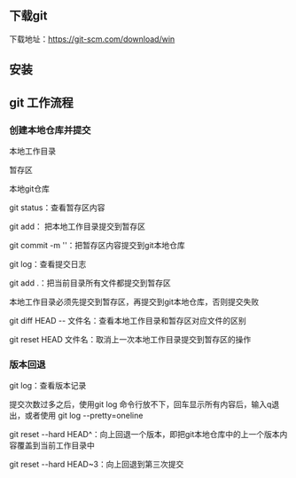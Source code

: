 ## 下载git

下载地址：https://git-scm.com/download/win

## 安装



## git 工作流程

### 创建本地仓库并提交

本地工作目录

暂存区

本地git仓库

git status：查看暂存区内容

git add： 把本地工作目录提交到暂存区

git commit -m ''：把暂存区内容提交到git本地仓库

git log：查看提交日志

git add .：把当前目录所有文件都提交到暂存区

本地工作目录必须先提交到暂存区，再提交到git本地仓库，否则提交失败

git diff HEAD -- 文件名：查看本地工作目录和暂存区对应文件的区别

git reset HEAD 文件名：取消上一次本地工作目录提交到暂存区的操作

### 版本回退

git log：查看版本记录

提交次数过多之后，使用git log 命令行放不下，回车显示所有内容后，输入q退出，或者使用 git log --pretty=oneline

git reset --hard HEAD^：向上回退一个版本，即把git本地仓库中的上一个版本内容覆盖到当前工作目录中

git reset --hard HEAD~3：向上回退到第三次提交